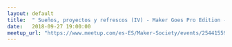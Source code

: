 ```yaml
---
layout: default
title:  " Sueños, proyectos y refrescos (IV) - Maker Goes Pro Edition - Eskesso "
date:   2018-09-27 19:00:00
meetup_url: "https://www.meetup.com/es-ES/Maker-Society/events/254415595/"
---
```

